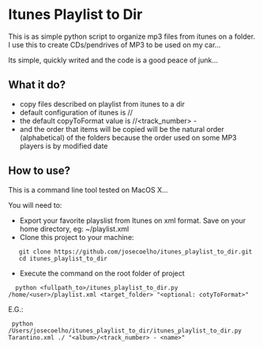# Itunes Playlist to Dir

This is as simple python script to organize mp3 files from itunes on a folder. I use this to create CDs/pendrives of MP3 to be used on my car...

Its simple, quickly writed and the code is a good peace of junk...

## What it do?

* copy files described on playlist from itunes to a dir
* default configuration of itunes is <artist>/<album>/<music>
* the default copyToFormat value is <artist>/<album>/<track_number> - <name>
* and the order that items will be copied will be the natural order (alphabetical) of the folders because the order used on some MP3 players is by modified date




## How to use?

This is a command line tool tested on MacOS X...

You will need to:

* Export your favorite playslist from Itunes on xml format. Save on your home directory, eg: ~/playlist.xml
* Clone this project to your machine:

```
   git clone https://github.com/josecoelho/itunes_playlist_to_dir.git
   cd itunes_playlist_to_dir
```

* Execute the command on the root folder of project

```
  python <fullpath_to>/itunes_playlist_to_dir.py /home/<user>/playlist.xml <target_folder> "<optional: cotyToFormat>"
```

E.G.:
```
 python /Users/josecoelho/itunes_playlist_to_dir/itunes_playlist_to_dir.py Tarantino.xml ./ "<album>/<track_number> - <name>"
```